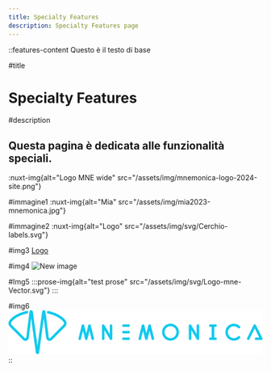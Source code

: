 ```yaml
---
title: Specialty Features
description: Specialty Features page
---
```


::features-content
Questo è il testo di base

#title
# Specialty Features

#description
## Questa pagina è dedicata alle funzionalità speciali.

:nuxt-img{alt="Logo MNE wide" src="/assets/img/mnemonica-logo-2024-site.png"}

#immagine1
:nuxt-img{alt="Mia" src="/assets/img/mia2023-mnemonica.jpg"}

#immagine2
:nuxt-img{alt="Logo" src="/assets/img/svg/Cerchio-labels.svg"}

#img3
[Logo](/assets/img/svg/Logo-mne-Vector.svg)

#img4
![New image](https://placehold.co/600x400?text=New+image)

#Img5
  :::prose-img{alt="test prose" src="/assets/img/svg/Logo-mne-Vector.svg"}
  :::

#img6
![mnemonica-logo-2024-site.png](/assets/img/mnemonica-logo-2024-site.png)
::
